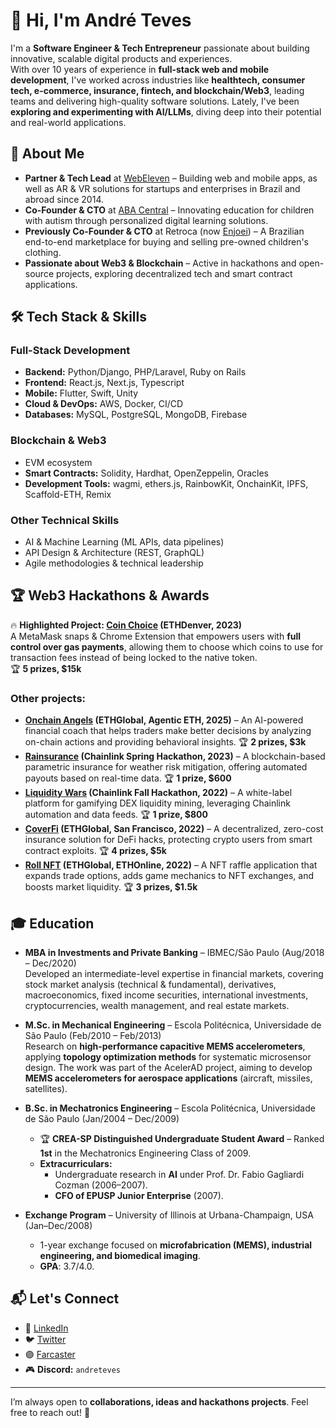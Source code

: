 # 👋 Hi, I'm André Teves  

I'm a **Software Engineer & Tech Entrepreneur** passionate about building innovative, scalable digital products and experiences.  
With over 10 years of experience in **full-stack web and mobile development**, I've worked across industries like **healthtech, consumer tech, e-commerce, insurance, fintech, and blockchain/Web3**, leading teams and delivering high-quality software solutions. Lately, I've been **exploring and experimenting with AI/LLMs**, diving deep into their potential and real-world applications.  

## 🚀 About Me
- **Partner & Tech Lead** at [WebEleven](https://www.webeleven.com.br/) – Building web and mobile apps, as well as AR & VR solutions for startups and enterprises in Brazil and abroad since 2014.  
- **Co-Founder & CTO** at [ABA Central](https://aba-central.com/) – Innovating education for children with autism through personalized digital learning solutions.  
- **Previously Co-Founder & CTO** at Retroca (now [Enjoei](https://www.enjoei.com.br/)) – A Brazilian end-to-end marketplace for buying and selling pre-owned children's clothing.
- **Passionate about Web3 & Blockchain** – Active in hackathons and open-source projects, exploring decentralized tech and smart contract applications.  

## 🛠️ Tech Stack & Skills
### Full-Stack Development
- **Backend:** Python/Django, PHP/Laravel, Ruby on Rails
- **Frontend:** React.js, Next.js, Typescript
- **Mobile:** Flutter, Swift, Unity
- **Cloud & DevOps:** AWS, Docker, CI/CD
- **Databases:** MySQL, PostgreSQL, MongoDB, Firebase

### Blockchain & Web3
- EVM ecosystem
- **Smart Contracts:** Solidity, Hardhat, OpenZeppelin, Oracles
- **Development Tools:** wagmi, ethers.js, RainbowKit, OnchainKit, IPFS, Scaffold-ETH, Remix

### Other Technical Skills
- AI & Machine Learning (ML APIs, data pipelines)
- API Design & Architecture (REST, GraphQL)
- Agile methodologies & technical leadership


## 🏆 Web3 Hackathons & Awards  

🔥 **Highlighted Project: [Coin Choice](https://app.buidlbox.io/projects/coin-choice?path=projects%2Fcoin-choice) (ETHDenver, 2023)**  
A MetaMask snaps & Chrome Extension that empowers users with **full control over gas payments**, allowing them to choose which coins to use for transaction fees instead of being locked to the native token.  
🏆 **5 prizes, $15k**  

### Other projects:
- **[Onchain Angels](https://ethglobal.com/showcase/onchain-angels-qi0cn) (ETHGlobal, Agentic ETH, 2025)** – An AI-powered financial coach that helps traders make better decisions by analyzing on-chain actions and providing behavioral insights. 🏆 **2 prizes, $3k**  
- **[Rainsurance](https://devpost.com/software/rainsurance) (Chainlink Spring Hackathon, 2023)** – A blockchain-based parametric insurance for weather risk mitigation, offering automated payouts based on real-time data. 🏆 **1 prize, $600**  
- **[Liquidity Wars](https://devpost.com/software/liquidity-wars) (Chainlink Fall Hackathon, 2022)** – A white-label platform for gamifying DEX liquidity mining, leveraging Chainlink automation and data feeds. 🏆 **1 prize, $800**  
- **[CoverFi](https://ethglobal.com/showcase/coverfi-ocn0q) (ETHGlobal, San Francisco, 2022)** – A decentralized, zero-cost insurance solution for DeFi hacks, protecting crypto users from smart contract exploits. 🏆 **4 prizes, $5k**  
- **[Roll NFT](https://ethglobal.com/showcase/roll-nft-duj70) (ETHGlobal, ETHOnline, 2022)** – A NFT raffle application that expands trade options, adds game mechanics to NFT exchanges, and boosts market liquidity. 🏆 **3 prizes, $1.5k**  

## 🎓 Education  

- **MBA in Investments and Private Banking** – IBMEC/São Paulo (Aug/2018 – Dec/2020)  
  Developed an intermediate-level expertise in financial markets, covering stock market analysis (technical & fundamental), derivatives, macroeconomics, fixed income securities, international investments, cryptocurrencies, wealth management, and real estate markets.  

- **M.Sc. in Mechanical Engineering** – Escola Politécnica, Universidade de São Paulo (Feb/2010 – Feb/2013)  
  Research on **high-performance capacitive MEMS accelerometers**, applying **topology optimization methods** for systematic microsensor design. The work was part of the AcelerAD project, aiming to develop **MEMS accelerometers for aerospace applications** (aircraft, missiles, satellites).  

- **B.Sc. in Mechatronics Engineering** – Escola Politécnica, Universidade de São Paulo (Jan/2004 – Dec/2009)  
  - 🏆 **CREA-SP Distinguished Undergraduate Student Award** – Ranked **1st** in the Mechatronics Engineering Class of 2009.  
  - **Extracurriculars:**  
    - Undergraduate research in **AI** under Prof. Dr. Fabio Gagliardi Cozman (2006–2007).
    - **CFO of EPUSP Junior Enterprise** (2007). 

- **Exchange Program** – University of Illinois at Urbana-Champaign, USA (Jan–Dec/2008)  
  - 1-year exchange focused on **microfabrication (MEMS), industrial engineering, and biomedical imaging**.
  - **GPA**: 3.7/4.0.  

## 📬 Let's Connect
- 💼 [LinkedIn](https://www.linkedin.com/in/andre-teves-5a84688/)
- 🐦 [Twitter](https://twitter.com/andreteves85)
- 🟣 [Farcaster](https://warpcast.com/ateves/)
- 🎮 **Discord:** `andreteves`  

---

I’m always open to **collaborations, ideas and hackathons projects**. Feel free to reach out! 🚀
